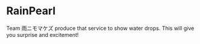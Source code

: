 # RainPearl
Team 雨ニモマケズ produce that service to show water drops. This will give you surprise and excitement!
